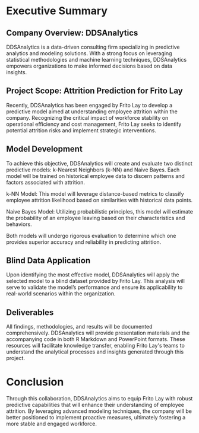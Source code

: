 # Executive Summary
## Company Overview: DDSAnalytics

DDSAnalytics is a data-driven consulting firm specializing in predictive analytics and modeling solutions. With a strong focus on leveraging statistical methodologies and machine learning techniques, DDSAnalytics empowers organizations to make informed decisions based on data insights.

## Project Scope: Attrition Prediction for Frito Lay

Recently, DDSAnalytics has been engaged by Frito Lay to develop a predictive model aimed at understanding employee attrition within the company. Recognizing the critical impact of workforce stability on operational efficiency and cost management, Frito Lay seeks to identify potential attrition risks and implement strategic interventions.

## Model Development

To achieve this objective, DDSAnalytics will create and evaluate two distinct predictive models: k-Nearest Neighbors (k-NN) and Naive Bayes. Each model will be trained on historical employee data to discern patterns and factors associated with attrition.

k-NN Model: This model will leverage distance-based metrics to classify employee attrition likelihood based on similarities with historical data points.

Naive Bayes Model: Utilizing probabilistic principles, this model will estimate the probability of an employee leaving based on their characteristics and behaviors.

Both models will undergo rigorous evaluation to determine which one provides superior accuracy and reliability in predicting attrition.

## Blind Data Application

Upon identifying the most effective model, DDSAnalytics will apply the selected model to a blind dataset provided by Frito Lay. This analysis will serve to validate the model’s performance and ensure its applicability to real-world scenarios within the organization.

## Deliverables

All findings, methodologies, and results will be documented comprehensively. DDSAnalytics will provide presentation materials and the accompanying code in both R Markdown and PowerPoint formats. These resources will facilitate knowledge transfer, enabling Frito Lay's teams to understand the analytical processes and insights generated through this project.

# Conclusion

Through this collaboration, DDSAnalytics aims to equip Frito Lay with robust predictive capabilities that will enhance their understanding of employee attrition. By leveraging advanced modeling techniques, the company will be better positioned to implement proactive measures, ultimately fostering a more stable and engaged workforce.

